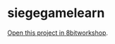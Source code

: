 siegegamelearn
=====

[Open this project in 8bitworkshop](http://8bitworkshop.com/redir.html?platform=c64&githubURL=https%3A%2F%2Fgithub.com%2FIchibanRei%2Fsiegegamelearn&file=siegegamelearn.c).
